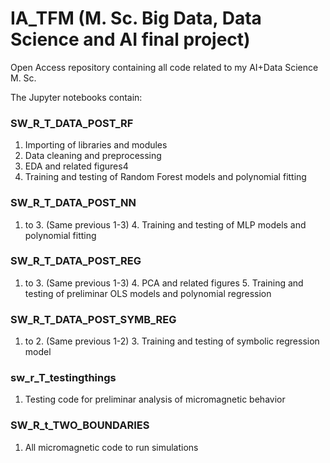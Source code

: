 # IA_TFM (M. Sc. Big Data, Data Science and AI final project)
Open Access  repository containing all code related to my AI+Data Science M. Sc.

The Jupyter notebooks contain:

### SW_R_T_DATA_POST_RF
1. Importing of libraries and modules
2. Data cleaning and preprocessing
3. EDA and related figures4
4. Training and testing of Random Forest models and polynomial fitting

### SW_R_T_DATA_POST_NN
1. to 3. (Same previous 1-3)
      4. Training and testing of MLP models and polynomial fitting
    
### SW_R_T_DATA_POST_REG
1. to 3. (Same previous 1-3)
      4. PCA and related figures
      5. Training and testing of preliminar OLS models and polynomial regression
    
### SW_R_T_DATA_POST_SYMB_REG
1. to 2. (Same previous 1-2)
      3. Training and testing of symbolic regression model

### sw_r_T_testingthings
1. Testing code for preliminar analysis of micromagnetic behavior

### SW_R_t_TWO_BOUNDARIES
1. All micromagnetic code to run simulations
